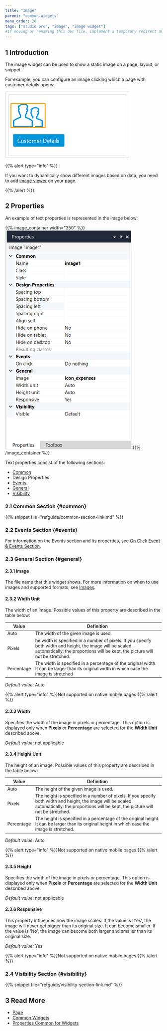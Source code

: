 ```yaml
---
title: "Image"
parent: "common-widgets"
menu_order: 20
tags: ["studio pro", "image", "image widget"]
#If moving or renaming this doc file, implement a temporary redirect and let the respective team know they should update the URL in the product. See Mapping to Products for more details.
---
```


## 1 Introduction

The image widget can be used to show a static image on a page, layout, or snippet.

For example, you can configure an image clicking which a page with customer details opens:

![Image Example](attachments/common-widgets/image-example.png)

{{% alert type="info" %}}

If you want to dynamically show different images based on data, you need to add [image viewer](image-viewer) on your page.

{{% /alert %}}

## 2 Properties

An example of text properties is represented in the image below:

{{% image_container width="350" %}}![Image Properties](attachments/common-widgets/image-properties.png)
{{% /image_container %}}

Text properties consist of the following sections:

* [Common](#common)
* Design Properties
* [Events](events)
* [General](#general)
* [Visibility](#visibility)

### 2.1 Common Section {#common}

{{% snippet file="refguide/common-section-link.md" %}}

### 2.2 Events Section {#events}

For information on the Events section and its properties, see [On Click Event & Events Section](on-click-event). 

### 2.3 General Section {#general}

#### 2.3.1 Image

The file name that this widget shows. For more information on when to use images and supported formats, see [Images](images).

#### 2.3.2 Width Unit

The width of an image. Possible values of this property are described in the table below:

| Value      | Definition                                                   |
| ---------- | ------------------------------------------------------------ |
| Auto       | The width of the given image is used.                        |
| Pixels     | he width is specified in a number of pixels. If you specify both width and height, the image will be scaled automatically: the proportions will be kept, the picture will not be stretched. |
| Percentage | The width is specified in a percentage of the original width. It can be larger than its original width in which case the image is stretched |

_Default value_: Auto

{{% alert type="info" %}}Not supported on native mobile pages.{{% /alert %}}

#### 2.3.3 Width

Specifies the width of the image in pixels or percentage. This option is displayed only when **Pixels** or **Percentage** are selected for the **Width Unit** described above. 

_Default value_: not applicable

#### 2.3.4 Height Unit

The height of an image. Possible values of this property are described in the table below: 

| Value      | Definition                                                   |
| ---------- | ------------------------------------------------------------ |
| Auto       | The height of the given image is used.                       |
| Pixels     | The height is specified in a number of pixels. If you specify both width and height, the image will be scaled automatically: the proportions will be kept, the picture will not be stretched. |
| Percentage | The height is specified in a percentage of the original height. It can be larger than its original height in which case the image is stretched. |

_Default value_: Auto

{{% alert type="info" %}}Not supported on native mobile pages.{{% /alert %}}

#### 2.3.5 Height

Specifies the width of the image in pixels or percentage. This option is displayed only when **Pixels** or **Percentage** are selected for the **Width Unit** described above. 

_Default value_: not applicable

#### 2.3.6 Responsive

This property influences how the image scales. If the value is 'Yes', the image will never get bigger than its original size. It can become smaller. If the value is 'No', the image can become both larger and smaller than its original size.

_Default value:_ Yes

{{% alert type="info" %}}Not supported on native mobile pages.{{% /alert %}}

### 2.4 Visibility Section {#visibility}

{{% snippet file="refguide/visibility-section-link.md" %}}

## 3 Read More

* [Page](page)
* [Common Widgets](common-widgets)
* [Properties Common for Widgets](common-widget-properties)


